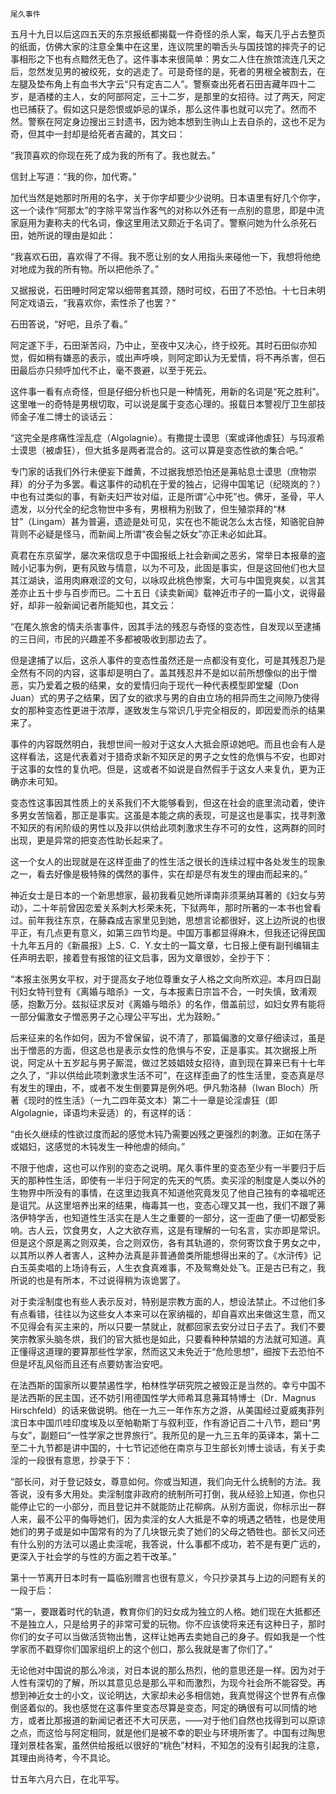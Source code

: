     尾久事件 

   五月十九日以后这四五天的东京报纸都揭载一件奇怪的杀人案，每天几乎占去整页的纸面，仿佛大家的注意全集中在这里，连议院里的嚼舌头与国技馆的摔壳子的记事相形之下也有点黯然无色了。这件事本来很简单：男女二人住在旅馆流连几天之后，忽然发见男的被绞死，女的逃走了。可是奇怪的是，死者的男根全被割去，在左腿及垫布角上有血书大字云“只有定吉二人”。警察查出死者石田吉藏年四十二岁，是酒楼的主人，女的阿部阿定，三十二岁，是那里的女招待。过了两天，阿定也已捕获了。假如这只是怨恨或妒忌的谋杀，那么这件事也就可以完了。然而不然。警察在阿定身边搜出三封遗书，因为她本想到生驹山上去自杀的，这也不足为奇，但其中一封却是给死者吉藏的，其文曰：

   “我顶喜欢的你现在死了成为我的所有了。我也就去。”

   信封上写道：“我的你，加代寄。”

   加代当然是她那时所用的名字，关于你字却要少少说明。日本语里有好几个你字，这一个读作“阿那太”的字除平常当作客气的对称以外还有一点别的意思，即是中流家庭用为妻称夫的代名词，像这里用法又颇近于名词了。警察问她为什么杀死石田，她所说的理由是如此：

   “我喜欢石田，喜欢得了不得。我不愿让别的女人用指头来碰他一下，我想将他绝对地成为我的所有物。所以把他杀了。”

   又据报说，石田睡时阿定常以细带套其颈，随时可绞，石田了不恐怕。十七日未明阿定戏语云，“我喜欢你，索性杀了也罢？”

   石田答说，“好吧，且杀了看。”

   阿定遂下手，石田渐苦闷，乃中止，至夜中又决心，终于绞死。其时石田似亦知觉，假如稍有嫌恶的表示，或出声呼唤，则阿定即认为无爱情，将不再杀害，但石田最后亦只频呼加代不止，毫不畏避，以至于死云。

   这件事一看有点奇怪，但是仔细分析也只是一种情死，用新的名词是“死之胜利”。这里唯一的奇特是男根切取，可以说是属于变态心理的。报载日本警视厅卫生部技师金子准二博士的谈话云：

   “这完全是疼痛性淫乱症（Algolagnie）。有撒提士谟思（案或译他虐狂）与玛淑希士谟思（被虐狂），但大抵多是两者混合的。这可以算是变态性欲的集合吧。”

   专门家的话我们外行未便妄下雌黄，不过据我想恐怕还是茀帖息士谟思（庶物崇拜）的分子为多罢。看这事件的动机在于爱的独占，记得中国笔记（纪晓岚的？）中也有过类似的事，有新夫妇严妆对缢，正是所谓“心中死”也。佛牙，圣骨，平人遗发，以分代全的纪念物世中多有，男根稍为别致了，但生殖崇拜的“林甘”（Lingam）甚为普遍，遗迹是处可见，实在也不能说怎么太古怪，知骆驼自肿背则不必疑是怪马，而新闻上所谓“夜会髻之妖女”亦正未必如此耳。

   真君在东京留学，屡次来信叹息于中国报纸上社会新闻之恶劣，常举日本报章的盗贼小记事为例，更有风致与情意，以为不可及，此固是事实，但是这回他们也大显其江湖诀，滥用肉麻艰涩的文句，以咏叹此桃色惨案，大可与中国竞爽矣，以言其差亦止五十步与百步而已。二十五日《读卖新闻》载神近市子的一篇小文，说得最好，却非一般新闻记者所能知也，其文云：

   “在尾久旅舍的情夫杀害事件，因其手法的残忍与奇怪的变态性，自发现以至逮捕的三日间，市民的兴趣差不多都被吸收到那边去了。

   但是逮捕了以后，这杀人事件的变态性虽然还是一点都没有变化，可是其残忍乃是全然有不同的内容，这事却是明白了。盖其残忍并不是如以前所想像似的出于憎恶，实乃爱着之极的结果，女的爱情归向于现代一种代表模型即堂驩（Don Juan）式的男子之结果，因了女的欲求与男的自由立场的相异而生之间隙乃使得女的那种变态性更进于浓厚，遂致发生与常识几乎完全相反的，即因爱而杀的结果来了。

   事件的内容既然明白，我想世间一般对于这女人大抵会原谅她吧。而且也会有人是这样看法，这是代表着对于猎奇求新不知厌足的男子之女性的危惧与不安，也即对于这事的女性的复仇吧。但是，这或者不如说是自然假手于这女人来复仇，更为正确亦未可知。

   变态性这事因其性质上的关系我们不大能够看到，但这在社会的底里流动着，使许多男女苦恼着，那正是事实。这虽是本能之病的表现，可是这也是事实，找寻刺激不知厌的有闲阶级的男性以及非以供给此项刺激求生存不可的女性，这两群的同时出现，更是异常的把变态性助长起来了。

   这一个女人的出现就是在这样歪曲了的性生活之很长的连续过程中各处发生的现象之一，看去好像是极特殊的偶然的事件，实在却是尽有发生的理由而起来的。”

   神近女士是日本的一个新思想家，最初我看见她所译南非须莱纳耳著的《妇女与劳动》，二十年前曾因恋爱关系刺大杉荣未死，下狱两年，那时所著的一本书也曾看过。前年我往东京，在藤森成吉家里见到她，思想言论都很好，这上边所说的也很平正，有几点更有意义，如第三四节均是。中国万事都显得麻木，但我还记得民国十九年五月的《新晨报》上S．C．Y.女士的一篇文章，七日报上便有副刊编辑主任声明去职，接着登有报馆的征文启事，因为文章很妙，全抄于下：

   “本报主张男女平权，对于提高女子地位尊重女子人格之文向所欢迎。本月四日副刊妇女特刊登有《离婚与暗杀》一文，与本报素日宗旨不合，一时失慎，致淆观感，抱歉万分。兹拟征求反对《离婚与暗杀》的名作，借盖前愆，如妇女界有能将一部分偏激女子憎恶男子之心理公平写出，尤为跂盼。”

   后来征来的名作如何，因为不曾保留，说不清了，那篇偏激的文章仔细读过，虽是出于憎恶的方面，但这总也是表示女性的危惧与不安，正是事实。其次据报上所说，阿定从十五岁起与男子厮混，做过艺妓娼妓女招待，直到现在算来已有十七年之久了，“非以供给此项刺激求生活不可”，在这样歪曲了的性生活里，变态真是尽有发生的理由，不，或者不发生倒要算是例外吧。伊凡勃洛赫（Iwan Bloch）所著《现时的性生活》（一九二四年英文本）第二十一章是论淫虐狂（即Algolagnie，译语均未妥适）的，有这样的话：

   “由长久继续的性欲过度而起的感觉木钝乃需要凶残之更强烈的刺激。正如在荡子或娼妇，这感觉的木钝发生一种他虐的倾向。”

   不限于他虐，这也可以作别的变态之说明。尾久事件里的变态至少有一半要归于后天的那种性生活，即使有一半归于阿定的先天的气质。卖买淫的制度是人类以外的生物界中所没有的事情，在这里边我真不知道他究竟发见了他自己独有的幸福呢还是诅咒。从这里培养出来的结果，梅毒其一也，变态心理又其一也，我们不跟了茀洛伊特学舌，也知道性生活实在是人生之重要的一部分，这一歪曲了便一切都受影响。古人云，饮食男女，人之大欲存焉，这是有理解的一句名言，实亦即是常识。但是这个原是离之则双美，合之则双伤，各有其轨道的，奈何寄饮食于男女之中，以其所以养人者害人，这种办法真是非普通兽类所能想得出来的了。《水浒传》记白玉英卖唱的上场诗有云，人生衣食真难事，不及鸳鸯处处飞。正是古已有之，我所说的也是有所本，不过说得稍为诙诡罢了。

   对于卖淫制度也有些人表示反对，特别是宗教方面的人，想设法禁止。不过他们多有点看错，往往以为这些女人本来可以在家纳福的，却自喜欢出来做这生意，而又不见得会有买主来的，所以只要一禁就止，就都回家去安分过日子去了。我们不要笑宗教家头脑冬烘，我们的官大抵也是如此，只要看种种禁娼的方法就可知道。真正懂得这道理的要算那些性学家，然而这又未免近于“危险思想”，细按下去恐怕不但是坏乱风俗而且还有点要妨害治安吧。

   在法西斯的国家所以要禁遏性学，柏林性学研究院之被毁正是当然的。幸亏中国不是法西斯的民主国，还不妨引用德国性学大师希耳息茀耳特博士（Dr．Magnus Hirschfeld）的话来做说明。他在一九三一年作东方之游，从美国经过夏威夷菲列滨日本中国爪哇印度埃及以至帕勒斯丁与叙利亚，作有游记百二十八节，题曰“男与女”，副题曰“一性学家之世界旅行”。我所见的是一九三五年的英译本，第十二至二十九节都是讲中国的，十七节记述他在南京与卫生部长刘博士谈话，有关于卖淫的一段很有意思，抄录于下：

   “部长问，对于登记妓女，尊意如何。你或当知道，我们向无什么统制的方法。我答说，没有多大用处。卖淫制度非政府的统制所可打倒，我从经验上知道，你也只能停止它的一小部分，而且登记并不就能防止花柳病。从别方面说，你标示出一群人来，最不公平的侮辱她们，因为卖淫的女人大抵是不幸的境遇之牺牲，也是使用她们的男子或是如中国常有的为了几块银元卖了她们的父母之牺牲也。部长又问还有什么别的方法可以遏止卖淫呢，我答说，什么事都不成功，若不是有更广远的，更深入于社会学的与性的方面之若干改革。”

   第十一节离开日本时有一篇临别赠言也很有意义，今只抄录其与上边的问题有关的一段于后：

   “第一，要跟着时代的轨道，教育你们的妇女成为独立的人格。她们现在大抵都还不是独立人，只是给男子的非常可爱的玩物。你不应该使将来还有这种日子，那时你们的女子可以当做活货物出售，这样让她再去卖她自己的身子。假如我是一个性学家而不戳穿你们国家组织上的这个创口，那么我就是害了你们了。”

   无论他对中国说的那么冷淡，对日本说的那么热烈，他的意思还是一样。因为对于人性有深切的了解，所以其意见总是那么平和而激烈，为现今社会所不能容受。再想到神近女士的小文，议论明达，大家却未必多相信她，我真觉得这个世界有点像倒竖着似的。我也感觉在这事件里变态尽算是变态，阿定的确很有可以同情的地方，或者比那报道的新闻记者还不大可厌恶，——对于他们自然也找得到可以原谅之点，而这恰与阿定相同，就是他们是被不幸的职业与环境所害了。中国有过陶思瑾刘景桂各案，虽然供给报纸以很好的“桃色”材料，不知怎的没有引起我的注意，其理由尚待考，今不具论。

   廿五年六月六日，在北平写。

